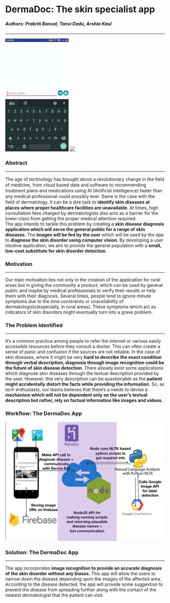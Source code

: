 # DermaDoc: The skin specialist app
##### *Authors: Prakriti Bansal, Tanvi Dadu, Arshia Kaul*
****

<img src="/Images/gif1.gif"  width="200px">
<img src="/Images/gif2.gif"  width="200px">

### Abstract
****
The age of technology has brought about a revolutionary change in the ﬁeld of medicine, from cloud based data and software to recommending treatment plans and medications using AI (Artiﬁcial Intelligence) faster than any medical professional could possibly ever. Same is the case with the ﬁeld of dermatology. It can be a dire task to **identify skin diseases at places where proper healthcare facilities are unavailable**. At times, high consultation fees charged by dermatologists also acts as a barrier for the lower-class from getting the proper medical attention required.  
The app intends to tackle this problem by creating a **skin disease diagnosis application which will serve the general public for a range of skin diseases**. The **images will be fed by the user** which will be used by the app to **diagnose the skin disorder using computer vision**. By developing a user intuitive application, we aim to provide the general population with a **small, low-cost substitute for skin disorder detection**.


### Motivation
****
Our main motivation lies not only in the creation of the application for rural areas but in giving the community a product, which can be used by general public and maybe by medical professionals to verify their results or help them with their diagnosis. Several times, people tend to ignore minute symptoms due to the time constraints or unavailability of dermatologists(especially, in rural areas). These symptoms which act as indicators of skin disorders might eventually turn into a grave problem.

### The Problem Identified
****
It’s a common practice among people to refer the internet or various easily accessible resources before they consult a doctor. This can often create a sense of panic and confusion if the sources are not reliable. 
In the case of skin diseases, where it might be very **hard to describe the exact condition through verbal description, diagnosis through image recognition could be the future of skin disease detection**. There already exist some applications which diagnose skin diseases through the textual description provided by the user. However, this very description can be questionable as the **patient might accidentally distort the facts while providing the information**. 
So, as tech enthusiasts, our teams believes that there’s a needs to devise a **mechanism which will not be dependent only on the user’s textual description but rather, rely on factual information like images and videos**.

### Workflow: The DermaDoc App

<img src="/Images/Screen Shot 2018-02-11 at 12.06.22.png"  width="600px">

### Solution: The DermaDoc App
*****
The app incorporates **image recognition to provide an accurate diagnosis of the skin disorder without any biases**. This app will allow the users to narrow down the disease depending upon the images of the affected area. According to the disease detected, the app will provide some suggestion to prevent the disease from spreading further along with the contact of the nearest dermatologist that the patient can visit. 


